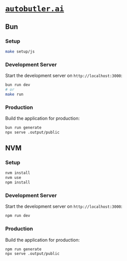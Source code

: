 # [`autobutler.ai`](https://autobutler.ai)

## Bun

### Setup

```bash
make setup/js
```

### Development Server

Start the development server on `http://localhost:3000`:

```bash
bun run dev
# or
make run
```

### Production

Build the application for production:

```bash
bun run generate
npx serve .output/public
```

## NVM

### Setup

```bash
nvm install
nvm use
npm install
```

### Development Server

Start the development server on `http://localhost:3000`:

```bash
npm run dev
```

### Production

Build the application for production:

```bash
npm run generate
npx serve .output/public
```
